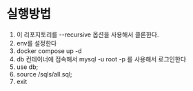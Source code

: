 # 실행방법
1. 이 리포지토리를 --recursive 옵션을 사용해서 클론한다. 
2. env를 설정한다
3. docker compose up -d
4. db 컨테이너에 접속해서 mysql -u root -p 를 사용해서 로그인한다
5. use db;
6. source /sqls/all.sql;
7. exit
